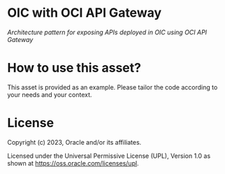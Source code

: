 # OIC with OCI API Gateway
 
*Architecture pattern for exposing APIs deployed in OIC using OCI API Gateway*
 
# How to use this asset?
 
This asset is provided as an example. Please tailor the code according to your needs and your context.
 
# License
 
Copyright (c)  2023,  Oracle and/or its affiliates.

Licensed under the Universal Permissive License (UPL), Version 1.0 as shown at https://oss.oracle.com/licenses/upl.